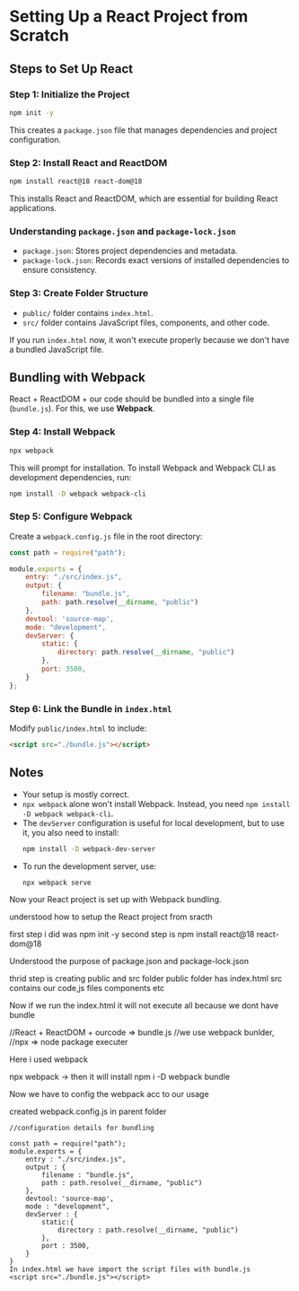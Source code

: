 # Setting Up a React Project from Scratch

## Steps to Set Up React

### Step 1: Initialize the Project
```sh
npm init -y
```
This creates a `package.json` file that manages dependencies and project configuration.

### Step 2: Install React and ReactDOM
```sh
npm install react@18 react-dom@18
```
This installs React and ReactDOM, which are essential for building React applications.

### Understanding `package.json` and `package-lock.json`
- `package.json`: Stores project dependencies and metadata.
- `package-lock.json`: Records exact versions of installed dependencies to ensure consistency.

### Step 3: Create Folder Structure
- `public/` folder contains `index.html`.
- `src/` folder contains JavaScript files, components, and other code.

If you run `index.html` now, it won't execute properly because we don't have a bundled JavaScript file.

## Bundling with Webpack
React + ReactDOM + our code should be bundled into a single file (`bundle.js`). For this, we use **Webpack**.

### Step 4: Install Webpack
```sh
npx webpack
```
This will prompt for installation. To install Webpack and Webpack CLI as development dependencies, run:
```sh
npm install -D webpack webpack-cli
```

### Step 5: Configure Webpack
Create a `webpack.config.js` file in the root directory:

```js
const path = require("path");

module.exports = {
    entry: "./src/index.js",
    output: {
        filename: "bundle.js",
        path: path.resolve(__dirname, "public")
    },
    devtool: 'source-map',
    mode: "development",
    devServer: {
        static: {
            directory: path.resolve(__dirname, "public")
        },
        port: 3500,
    }
};
```

### Step 6: Link the Bundle in `index.html`
Modify `public/index.html` to include:
```html
<script src="./bundle.js"></script>
```

## Notes
- Your setup is mostly correct.
- `npx webpack` alone won't install Webpack. Instead, you need `npm install -D webpack webpack-cli`.
- The `devServer` configuration is useful for local development, but to use it, you also need to install:
  ```sh
  npm install -D webpack-dev-server
  ```
- To run the development server, use:
  ```sh
  npx webpack serve
  ```

Now your React project is set up with Webpack bundling. 




understood how to setup the React project from sracth

first step i did was npm init -y
second step is npm install react@18 react-dom@18

Understood the purpose of package.json and package-lock.json

thrid step is creating public and src folder 
    public folder has index.html
    src contains our code,js files components etc

Now if we run the index.html it will not execute all because we dont have bundle

//React + ReactDOM + ourcode => bundle.js
//we use webpack bunlder, 
//npx => node package executer

Here i used webpack

npx webpack -> then it will install npm i -D webpack bundle

Now we have to config the webpack acc to our usage

created webpack.config.js in parent folder

```//we do bundling process here in this file
//configuration details for bundling

const path = require("path");
module.exports = {
    entry : "./src/index.js",
    output : {
        filename : "bundle.js",
        path : path.resolve(__dirname, "public")
    },
    devtool: 'source-map',
    mode : "development",
    devServer : {
        static:{
            directory : path.resolve(__dirname, "public")
        },
        port : 3500,
    }
}
In index.html we have import the script files with bundle.js
<script src="./bundle.js"></script>


